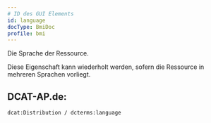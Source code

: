 ```yaml
---
# ID des GUI Elements
id: language
docType: BmiDoc
profile: bmi
---
```


Die Sprache der Ressource.

Diese Eigenschaft kann wiederholt werden, sofern die Ressource in mehreren Sprachen vorliegt.

## DCAT-AP.de:
`dcat:Distribution / dcterms:language`
